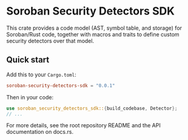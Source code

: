 # Soroban Security Detectors SDK

This crate provides a code model (AST, symbol table, and storage) for Soroban/Rust
code, together with macros and traits to define custom security detectors over that
model.

## Quick start

Add this to your `Cargo.toml`:

```toml
soroban-security-detectors-sdk = "0.0.1"
```

Then in your code:
```rust
use soroban_security_detectors_sdk::{build_codebase, Detector};
// ...
```

For more details, see the root repository README and the API documentation on docs.rs.